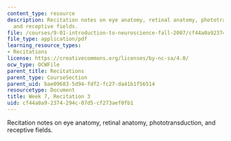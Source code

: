 ```yaml
---
content_type: resource
description: Recitation notes on eye anatomy, retinal anatomy, phototransduction,
  and receptive fields.
file: /courses/9-01-introduction-to-neuroscience-fall-2007/cf44a0a92374294c07d5cf273aef0fb1_wk07_hand101707.pdf
file_type: application/pdf
learning_resource_types:
- Recitations
license: https://creativecommons.org/licenses/by-nc-sa/4.0/
ocw_type: OCWFile
parent_title: Recitations
parent_type: CourseSection
parent_uid: bae09683-5d94-fdf2-fc27-da41b1f56514
resourcetype: Document
title: Week 7, Recitation 3
uid: cf44a0a9-2374-294c-07d5-cf273aef0fb1
---
```

Recitation notes on eye anatomy, retinal anatomy, phototransduction, and receptive fields.